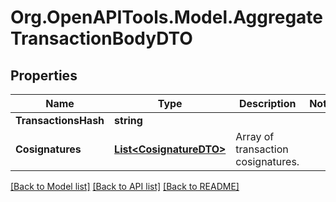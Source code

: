 # Org.OpenAPITools.Model.AggregateTransactionBodyDTO

## Properties

Name | Type | Description | Notes
------------ | ------------- | ------------- | -------------
**TransactionsHash** | **string** |  | 
**Cosignatures** | [**List&lt;CosignatureDTO&gt;**](CosignatureDTO.md) | Array of transaction cosignatures. | 

[[Back to Model list]](../README.md#documentation-for-models) [[Back to API list]](../README.md#documentation-for-api-endpoints) [[Back to README]](../README.md)

